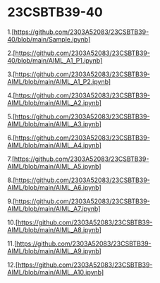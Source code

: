 # 23CSBTB39-40
1.[https://github.com/2303A52083/23CSBTB39-40/blob/main/Sample.ipynb]

2.[https://github.com/2303A52083/23CSBTB39-40/blob/main/AIML_A1_P1.ipynb]

3.[https://github.com/2303A52083/23CSBTB39-AIML/blob/main/AIML_A1_P2.ipynb]

4.[https://github.com/2303A52083/23CSBTB39-AIML/blob/main/AIML_A2.ipynb]

5.[https://github.com/2303A52083/23CSBTB39-AIML/blob/main/AIML_A3.ipynb]

6.[https://github.com/2303A52083/23CSBTB39-AIML/blob/main/AIML_A4.ipynb]

7.[https://github.com/2303A52083/23CSBTB39-AIML/blob/main/AIML_A5.ipynb]

8.[https://github.com/2303A52083/23CSBTB39-AIML/blob/main/AIML_A6.ipynb]

9.[https://github.com/2303A52083/23CSBTB39-AIML/blob/main/AIML_A7.ipynb]

10.[https://github.com/2303A52083/23CSBTB39-AIML/blob/main/AIML_A8.ipynb]

11.[https://github.com/2303A52083/23CSBTB39-AIML/blob/main/AIML_A9.ipynb]

12.[https://github.com/2303A52083/23CSBTB39-AIML/blob/main/AIML_A10.ipynb]
